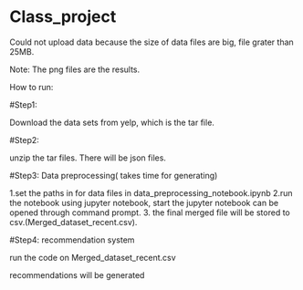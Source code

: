 # Class_project

Could not upload data because the size of data files are big, file grater than 25MB.

Note: The png files are the results.

How to run:

#Step1:

Download the data sets from yelp, which is the tar file.

#Step2:

unzip the tar files. There will be json files.

#Step3: Data preprocessing( takes time for generating)

1.set the paths in for data files in data_preprocessing_notebook.ipynb
2.run the notebook using jupyter notebook, start the jupyter notebook can be opened through command prompt.
3. the final merged file will be stored to csv.(Merged_dataset_recent.csv).

#Step4: recommendation system

run the code on Merged_dataset_recent.csv

recommendations will be generated

